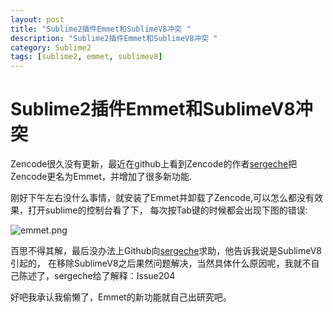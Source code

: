 ```yaml
---
layout: post
title: "Sublime2插件Emmet和SublimeV8冲突 "
description: "Sublime2插件Emmet和SublimeV8冲突 "
category: Sublime2
tags: [sublime2, emmet, sublimev8]
---
```


Sublime2插件Emmet和SublimeV8冲突
================================


Zencode很久没有更新，最近在github上看到Zencode的作者[sergeche](https://github.com/sergeche)把Zencode更名为Emmet，并增加了很多新功能.

刚好下午左右没什么事情，就安装了Emmet并卸载了Zencode,可以怎么都没有效果，打开sublime的控制台看了下， 每次按Tab键的时候都会出现下图的错误:

![emmet.png](asets/images/emmet.png)

百思不得其解，最后没办法上Github向[sergeche](https://github.com/sergeche)求助，他告诉我说是SublimeV8引起的， 在移除SublimeV8之后果然问题解决，当然具体什么原因呢，我就不自己陈述了，sergeche给了解释：Issue204

好吧我承认我偷懒了，Emmet的新功能就自己出研究吧。
